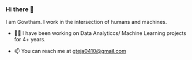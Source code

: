 ### Hi there 👋
I am Gowtham. I work in the intersection of humans and machines.

- 👨‍💻 I have been working on Data Analyticcs/ Machine Learning projects for 4+ years.

- 📫 You can reach me at gteja0410@gmail.com

<!--
**gt0410/gt0410** is a ✨ _special_ ✨ repository because its `README.md` (this file) appears on your GitHub profile.


Here are some ideas to get you started:

- 🔭 I’m currently working on ...
- 🌱 I’m currently learning ...
- 👯 I’m looking to collaborate on ...
- 🤔 I’m looking for help with ...
- 💬 Ask me about ...
- 📫 How to reach me: ...
- 😄 Pronouns: ...
- ⚡ Fun fact: ...
-->

